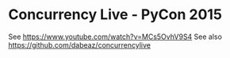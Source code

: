 # Concurrency Live - PyCon 2015

See https://www.youtube.com/watch?v=MCs5OvhV9S4
See also https://github.com/dabeaz/concurrencylive
